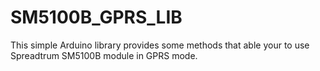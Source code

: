 SM5100B_GPRS_LIB
================

This simple Arduino library provides some methods that able your to use Spreadtrum SM5100B module in GPRS mode.
